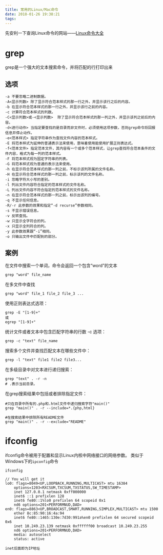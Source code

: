 ```yaml
---
title: 常用的Linux/Mac命令
date: 2018-01-26 19:38:21
tags:
---
```


先安利一下查询Linux命令的网站——[Linux命令大全](http://man.linuxde.net/)

# grep
grep是一个强大的文本搜索命令，并将匹配的行打印出来

## 选项
```shell
-a 不要忽略二进制数据。
-A<显示列数> 除了显示符合范本样式的那一行之外，并显示该行之后的内容。
-b 在显示符合范本样式的那一行之外，并显示该行之前的内容。
-c 计算符合范本样式的列数。
-C<显示列数>或-<显示列数>  除了显示符合范本样式的那一列之外，并显示该列之前后的内容。
-d<进行动作> 当指定要查找的是目录而非文件时，必须使用这项参数，否则grep命令将回报信息并停止动作。
-e<范本样式> 指定字符串作为查找文件内容的范本样式。
-E 将范本样式为延伸的普通表示法来使用，意味着使用能使用扩展正则表达式。
-f<范本文件> 指定范本文件，其内容有一个或多个范本样式，让grep查找符合范本条件的文件内容，格式为每一列的范本样式。
-F 将范本样式视为固定字符串的列表。
-G 将范本样式视为普通的表示法来使用。
-h 在显示符合范本样式的那一列之前，不标示该列所属的文件名称。
-H 在显示符合范本样式的那一列之前，标示该列的文件名称。
-i 忽略字符大小写的差别。
-l 列出文件内容符合指定的范本样式的文件名称。
-L 列出文件内容不符合指定的范本样式的文件名称。
-n 在显示符合范本样式的那一列之前，标示出该列的编号。
-q 不显示任何信息。
-R/-r 此参数的效果和指定“-d recurse”参数相同。
-s 不显示错误信息。
-v 反转查找。
-w 只显示全字符合的列。
-x 只显示全列符合的列。
-y 此参数效果跟“-i”相同。
-o 只输出文件中匹配到的部分。
```

## 案例
在文件中搜索一个单词，命令会返回一个包含“word”的文本
```shell
grep "word" file_name
```

在多文件中查找
```shell
grep "word" file_1 file_2 file_3 ...
```

使用正则表达式选项：
```shell
grep -E "[1-9]+"
或
egrep "[1-9]+"
```

统计文件或者文本中包含匹配字符串的行数 -c 选项：
```shell
grep -c "text" file_name
```

搜索多个文件并查找匹配文本在哪些文件中：
```shell
grep -l "text" file1 file2 file3...
```

在多级目录中对文本进行递归搜索：
```shell
grep "text" . -r -n
# .表示当前目录。
```

在grep搜索结果中包括或者排除指定文件：
```shell
#只在目录中所有的.php和.html文件中递归搜索字符"main()"
grep "main()" . -r --include=*.{php,html}

#在搜索结果中排除所有README文件
grep "main()" . -r --exclude="README"
```


# ifconfig
ifconfig命令被用于配置和显示Linux内核中网络接口的网络参数。
类似于Windows下的`ipconfig`命令

```shell
ifconfig

// You will get it
lo0: flags=8049<UP,LOOPBACK,RUNNING,MULTICAST> mtu 16384
	options=1203<RXCSUM,TXCSUM,TXSTATUS,SW_TIMESTAMP>
	inet 127.0.0.1 netmask 0xff000000
	inet6 ::1 prefixlen 128
	inet6 fe80::1%lo0 prefixlen 64 scopeid 0x1
	nd6 options=201<PERFORMNUD,DAD>
en0: flags=8863<UP,BROADCAST,SMART,RUNNING,SIMPLEX,MULTICAST> mtu 1500
	ether 8c:85:90:16:4a:94
	inet6 fe80::1465:130e:7d30:991a%en0 prefixlen 64 secured scopeid 0x6
	inet 10.249.23.139 netmask 0xffffff00 broadcast 10.249.23.255
	nd6 options=201<PERFORMNUD,DAD>
	media: autoselect
	status: active

inet后面即为IP地址
